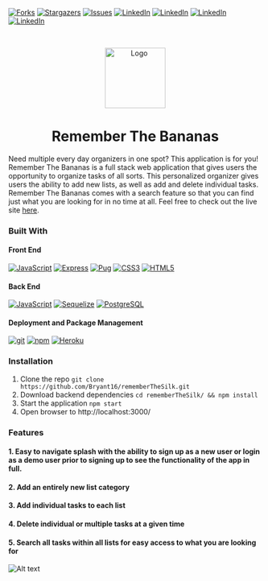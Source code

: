 [![Forks][forks-shield]][forks-url]
[![Stargazers][stars-shield]][stars-url]
[![Issues][issues-shield]][issues-url]
[![LinkedIn][linkedin-shield]][linkedin-url]
[![LinkedIn][linkedin-shield]][linkedin-url1]
[![LinkedIn][linkedin-shield]][linkedin-url2]
[![LinkedIn][linkedin-shield]][linkedin-url3]
<!--ReactSkipperStart -->

<br />
<p align="center">
  <a href="https://remember-the-bananas.herokuapp.com/">
    <img src="https://raw.githubusercontent.com/Bryant16/rememberTheSilk/main/public/images/logo.png"  alt="Logo" width="auto" height="120">
  </a>
  
<h1 align="center"> Remember The Bananas </h1>

Need multiple every day organizers in one spot? This application is for you! Remember The Bananas is a full stack web application that gives users the opportunity to organize tasks of all sorts. This personalized organizer gives users the ability to add new lists, as well as add and delete individual tasks. Remember The Bananas comes with a search feature so that you can find just what you are looking for in no time at all. Feel free to check out the live site [here](https://remember-the-bananas.herokuapp.com/).

### Built With

#### Front End

<a href="https://www.javascript.com/"><img alt="JavaScript" src="https://img.shields.io/badge/-JavaScript-F7DF1E?style=flat-square&logo=JavaScript&logoColor=black" /></a>
<a href="https://expressjs.com/"><img alt="Express" src="https://img.shields.io/badge/-Express-764ABC?style=flat-square&logo=Express&logoColor=white" /></a>
<a href="https://pugjs.org/api/getting-started.html"><img alt="Pug" src="https://img.shields.io/badge/-Pug-CA4245?style=flat-square&logo=Pug&logoColor=white" /></a>
<a href="https://devdocs.io/css/"><img alt="CSS3" src="https://img.shields.io/badge/-CSS3%20-61DAFB?style=flat-square&logo=CSS3&logoColor=white&color=brightgreen"/></a>
<a href="https://devdocs.io/html/"><img alt="HTML5" src="https://img.shields.io/badge/-HTML5%20-61DAFB?style=flat-square&logo=HTML5&logoColor=white&color=blue"/></a>

#### Back End

<a href="https://www.javascript.com/"><img alt="JavaScript" src="https://img.shields.io/badge/-JavaScript-F7DF1E?style=flat-square&logo=JavaScript&logoColor=black" /></a>
<a href="https://sequelize.org/"><img alt="Sequelize" src="https://img.shields.io/badge/-Sequelize%20ORM-000000?style=flat-square&logo=Sequelize%20ORM&logoColor=white" /></a>
<a href="https://www.postgresql.org/"><img alt="PostgreSQL" src="https://img.shields.io/badge/-PostgreSQL-336791?style=flat-square&logo=PostgreSQL&logoColor=white" /></a>

#### Deployment and Package Management

<a href="#"><img alt="git" src="https://img.shields.io/badge/-Git-F05032?style=flat-square&logo=git&logoColor=white" /></a>
<a href="https://www.npmjs.com/"><img alt="npm" src="https://img.shields.io/badge/-NPM-CB3837?style=flat-square&logo=npm&logoColor=white" /></a>
<a href="https://heroku.com/"><img alt="Heroku" src="https://img.shields.io/badge/-Heroku-430098?style=flat-square&logo=Heroku&logoColor=white" /></a>


### Installation

1. Clone the repo `git clone https://github.com/Bryant16/rememberTheSilk.git`
2. Download backend dependencies `cd rememberTheSilk/ && npm install`
3. Start the application `npm start`
4. Open browser to http://localhost:3000/

### Features
#### 1. Easy to navigate splash with the ability to sign up as a new user or login as a demo user prior to signing up to see the functionality of the app in full.
#### 2. Add an entirely new list category 
#### 3. Add individual tasks to each list
#### 4. Delete individual or multiple tasks at a given time
#### 5. Search all tasks within all lists for easy access to what you are looking for 
![Alt text](https://raw.githubusercontent.com/Bryant16/rememberTheSilk/main/public/images/group_project_1_screen_recording.gif)

[contributors-shield]: https://img.shields.io/github/contributors/Bryant16/rememberTheSilk.svg?style=for-the-badge
[contributors-url]: https://github.com/Bryant16/rememberTheSilk/graphs/contributors
[forks-shield]: https://img.shields.io/github/forks/Bryant16/rememberTheSilk.svg?style=for-the-badge
[forks-url]: https://github.com/Bryant16/rememberTheSilk/network/members
[stars-shield]: https://img.shields.io/github/stars/Bryant16/rememberTheSilk.svg?style=for-the-badge
[stars-url]: https://github.com/Bryant16/rememberTheSilk/stargazers
[issues-shield]: https://img.shields.io/github/issues/Bryant16/rememberTheSilk.svg?style=for-the-badge
[issues-url]: https://github.com/Bryant16/rememberTheSilk/issues
[linkedin-shield]: https://img.shields.io/badge/-LinkedIn-black.svg?style=for-the-badge&logo=linkedin&colorB=555
[linkedin-url]: https://www.linkedin.com/in/samantha-butler-410675178/
[linkedin-url1]: https://www.linkedin.com/in/nicholas-bierman-950970105/
[linkedin-url2]: https://www.linkedin.com/in/nichole-o-brien-38124a1a3/
[linkedin-url3]: https://www.linkedin.com/in/bryant-klein-927915134/
